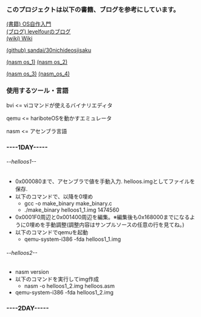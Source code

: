### このプロジェクトは以下の書籍、ブログを参考にしています。

[(書籍)  OS自作入門](http://taiyopworks.com/books/36)  
[(ブログ)  levelfourのブログ](http://cyberbird.indiesj.com/x86%E3%80%80os%E8%87%AA%E4%BD%9C%E5%85%A5%E9%96%80/?pageNo=4)  
[(wiki)  Wiki](http://hrb.osask.jp/wiki/?advance)  

[(github) sandai/30nichideosjisaku](https://github.com/sandai/30nichideosjisaku)  


[(nasm os_1)](http://blogger.fastriver.net/2010/12/gasos.html)
[(nasm os_2)](http://d.hatena.ne.jp/big-eyed-hamster/searchdiary?word=%2A%5BOS%BC%AB%BA%EE%C6%FE%CC%E7%5D)

[(nasm os_3)](http://d.hatena.ne.jp/mokehehe/20110215/nasm)
[(nasm_os_4)](http://pinako.blog33.fc2.com/blog-entry-50.html)


### 使用するツール・言語
bvi <= viコマンドが使えるバイナリエディタ  

qemu <= hariboteOSを動かすエミュレータ

nasm <= アセンブラ言語


### ----1DAY-----
###### --helloos1--
* 0x000080まで、アセンブラで値を手動入力. helloos.imgとしてファイルを保存.
* 以下のコマンドで、以降を0埋め
  * gcc -o make_binary make_binary.c
  * ./make_binary helloos1_1.img 1474560
* 0x0001F0周辺と0x001400周辺を編集。※編集後も0x168000までになるように0埋めを手動調整(調整内容はサンプルソースの任意の行を見てね。)
* 以下のコマンドでqemuを起動
  * qemu-system-i386 -fda helloos1_1.img

###### --helloos2--
* nasm version
* 以下のコマンドを実行してimg作成
  * nasm -o helloos1_2.img helloos.asm
* qemu-system-i386 -fda helloos1_2.img


### ----2DAY-----




